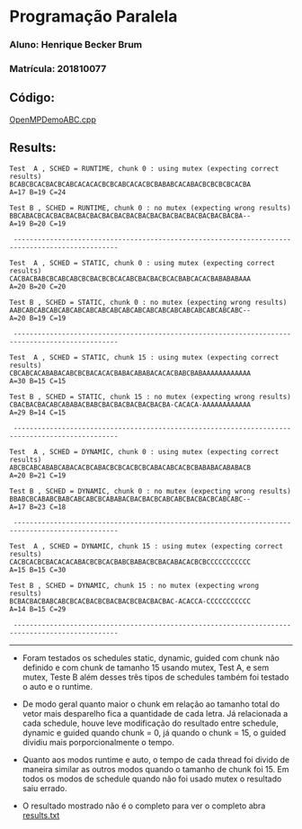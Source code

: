 # Programação Paralela

### Aluno: Henrique Becker Brum
### Matrícula: 201810077

## Código:
[OpenMPDemoABC.cpp](OpenMPDemoABC.cpp)

## Results:

	Test  A , SCHED = RUNTIME, chunk 0 : using mutex (expecting correct results)
	BCABCBCACBACBCABCACACACBCBCABCACACBCBABABCACABACBCBCBCBCACBA
	A=17 B=19 C=24

	Test B , SCHED = RUNTIME, chunk 0 : no mutex (expecting wrong results)
	BBCABACBCACBACBACBACBACBACBACBACBACBACBACBACBACBACBACBACBA--
	A=19 B=20 C=19

	 ------------------------------------------------------------------------------------------------

	Test  A , SCHED = STATIC, chunk 0 : using mutex (expecting correct results)
	CACBACBABCBCABCABCBCBACBCBCACABCBACBACBCACBABCACACBABABABAAA
	A=20 B=20 C=20

	Test B , SCHED = STATIC, chunk 0 : no mutex (expecting wrong results)
	AABCABCABCABCABCABCABCABCABCABCABCABCABCABCABCABCABCABCABC--
	A=20 B=19 C=19

	 ------------------------------------------------------------------------------------------------

	Test  A , SCHED = STATIC, chunk 15 : using mutex (expecting correct results)
	CBCABCACABABACABCBCBACACACBABACABABACACACBABCBABAAAAAAAAAAAA
	A=30 B=15 C=15

	Test B , SCHED = STATIC, chunk 15 : no mutex (expecting wrong results)
	CBACBACBACABCABABACBABCBACBACBACBACBACBA-CACACA-AAAAAAAAAAAA
	A=29 B=14 C=15

	 ------------------------------------------------------------------------------------------------

	Test  A , SCHED = DYNAMIC, chunk 0 : using mutex (expecting correct results)
	ABCBCABCABABCABACACBCABACBCBCACBCBCABACABCACBCBABABACABABACB
	A=20 B=21 C=19

	Test B , SCHED = DYNAMIC, chunk 0 : no mutex (expecting wrong results)
	BBABCBCABABCBABCABCABCBCABABACBACBACBCABCABCBACBACBCABCABC--
	A=17 B=23 C=18

	 ------------------------------------------------------------------------------------------------

	Test  A , SCHED = DYNAMIC, chunk 15 : using mutex (expecting correct results)
	CACBCACBCBACACACABACBCBCACBABCBABACBCBACABACACBCBCCCCCCCCCCC
	A=15 B=15 C=30

	Test B , SCHED = DYNAMIC, chunk 15 : no mutex (expecting wrong results)
	BCBACBACBABCABCBCACBACBCBACBACBCBACBACBAC-ACACCA-CCCCCCCCCCC
	A=14 B=15 C=29

	 ------------------------------------------------------------------------------------------------



---



* Foram testados os schedules static, dynamic, guided com chunk não definido e com chunk de tamanho 15 usando mutex, Test A,  e sem mutex, Teste B além desses três tipos de schedules também foi testado o auto e o runtime.

* De modo geral quanto maior o chunk em relação ao tamanho total do vetor mais desparelho fica a quantidade de cada letra. Já relacionada a cada schedule, houve leve modificação do resultado entre schedule, dynamic e guided quando chunk = 0, já quando o chunk = 15,  o  guided dividiu mais porporcionalmente o tempo.

* Quanto aos modos runtime e auto, o tempo de cada thread foi divido de maneira similar as outros modos quando o tamanho de chunk foi 15. Em todos os modos de schedule quando não foi usado mutex o resultado saiu errado.

* O resultado mostrado não é o completo para ver o completo abra [results.txt](results.txt)
